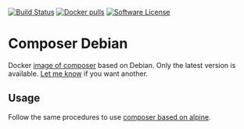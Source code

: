 [![Build Status](https://goo.gl/dLEN34)](https://hub.docker.com/r/webysther/composer-debian/)
[![Docker pulls](https://goo.gl/qzhTz1)](https://hub.docker.com/r/webysther/packagist-mirror/)
[![Software License](https://goo.gl/FU2Kw1)](LICENSE)

# Composer Debian

Docker [image of composer](https://hub.docker.com/_/composer) based on Debian. Only the latest version is available. 
[Let me know](https://github.com/Webysther/composer-debian/issues) if you want another.

## Usage

Follow the same procedures to use [composer based on alpine](https://hub.docker.com/_/composer/).
